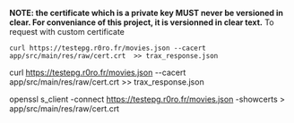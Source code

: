 **NOTE: the certificate which is a private key MUST never be versioned in clear. For conveniance of this project, it is versionned in clear text.**
To request with custom certificate
```
curl https://testepg.r0ro.fr/movies.json --cacert app/src/main/res/raw/cert.crt  >> trax_response.json
```

curl https://testepg.r0ro.fr/movies.json --cacert app/src/main/res/raw/cert.crt  >> trax_response.json

openssl s_client -connect https://testepg.r0ro.fr/movies.json -showcerts > app/src/main/res/raw/cert.crt 
